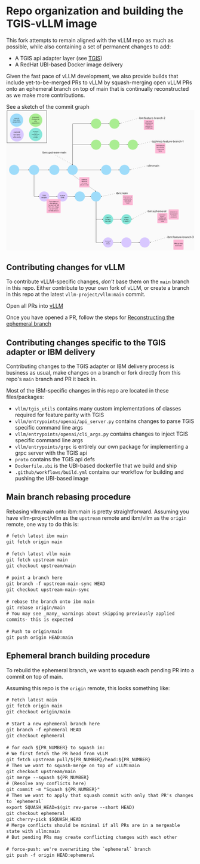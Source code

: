 # Repo organization and building the TGIS-vLLM image

This fork attempts to remain aligned with the vLLM repo as much as possible,
while also containing a set of permanent changes to add:
- A TGIS api adapter layer (see [TGIS](github.com/IBM/text-generation-inference))
- A RedHat UBI-based Docker image delivery

Given the fast pace of vLLM development, we also provide builds that include yet-to-be-merged
PRs to vLLM by squash-merging open vLLM PRs onto an ephemeral branch on top of main that is continually
reconstructed as we make more contributions.

See a sketch of the commit graph
![vllm commit strategy](docs/source/assets/tgis-vllm-repo.png)

## Contributing changes for vLLM

To contribute vLLM-specific changes, _don't_ base them on the `main` branch in this repo.
Either contribute to your own fork of vLLM, or create a branch in this repo at the latest `vllm-project/vllm:main` commit.

Open all PRs into [vLLM](https://github.com/vllm-project/vllm)

Once you have opened a PR, follow the steps for [Reconstructing the ephemeral branch](#Ephemeral-branch-building-procedure)

## Contributing changes specific to the TGIS adapter or IBM delivery

Contributing changes to the TGIS adapter or IBM delivery process is business as usual, 
make changes on a branch or fork directly from this repo's `main` branch and PR it back in.

Most of the IBM-specific changes in this repo are located in these files/packages:
- `vllm/tgis_utils` contains many custom implementations of classes required for feature parity with TGIS
- `vllm/entrypoints/openai/api_server.py` contains changes to parse TGIS specific command line args
- `vllm/entrypoints/openai/cli_args.py` contains changes to inject TGIS specific command line args
- `vllm/entrypoints/grpc` is entirely our own package for implementing a grpc server with the TGIS api
- `proto` contains the TGIS api defs
- `Dockerfile.ubi` is the UBI-based dockerfile that we build and ship
- `.github/workflows/build.yml` contains our workflow for building and pushing the UBI-based image

## Main branch rebasing procedure

Rebasing vllm:main onto ibm:main is pretty straightforward. Assuming you have vllm-project/vllm as the
`upstream` remote and ibm/vllm as the `origin` remote, one way to do this is:
```shell
# fetch latest ibm main
git fetch origin main

# fetch latest vllm main
git fetch upstream main
git checkout upstream/main

# point a branch here
git branch -f upstream-main-sync HEAD
git checkout upstream-main-sync

# rebase the branch onto ibm main
git rebase origin/main
# You may see _many_ warnings about skipping previously applied commits- this is expected

# Push to origin/main
git push origin HEAD:main
```

## Ephemeral branch building procedure

To rebuild the ephemeral branch, we want to squash each pending PR into a commit on top of main.

Assuming this repo is the `origin` remote, this looks something like:
```shell
# Fetch latest main
git fetch origin main
git checkout origin/main

# Start a new ephemeral branch here
git branch -f ephemeral HEAD
git checkout ephemeral

# for each ${PR_NUMBER} to squash in:
# We first fetch the PR head from vLLM
git fetch upstream pull/${PR_NUMBER}/head:${PR_NUMBER}
# Then we want to squash-merge on top of vLLM:main
git checkout upstream/main
git merge --squash ${PR_NUMBER}
# (Resolve any conflicts here)
git commit -m "Squash ${PR_NUMBER}"
# Then we want to apply that squash commit with only that PR's changes to `ephemeral`
export SQUASH_HEAD=$(git rev-parse --short HEAD)
git checkout ephemeral
git cherry-pick $SQUASH_HEAD
# Merge conflicts should be minimal if all PRs are in a mergeable state with vllm:main
# But pending PRs may create conflicting changes with each other 

# force-push: we're overwriting the `ephemeral` branch
git push -f origin HEAD:ephemeral
```